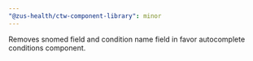 ```yaml
---
"@zus-health/ctw-component-library": minor
---
```


Removes snomed field and condition name field in favor autocomplete conditions component.
